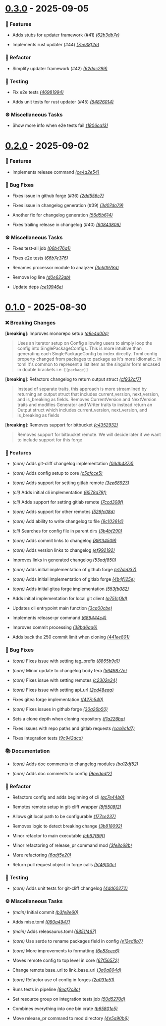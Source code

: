 # [0.3.0](https://github.com/robgonnella/releasaurus/releases/tag/v0.3.0) - 2025-09-05

### 🚀 Features

- Adds stubs for updater framework (#41) [_(62b3db7e)_](https://github.com/robgonnella/releasaurus/commit/62b3db7ea8c07ccb8401255720f55f7285644028)

- Implements rust updater (#44) [_(7ee38f2a)_](https://github.com/robgonnella/releasaurus/commit/7ee38f2a57d1578f9774217af3509ae35bdfe72e)


### 🚜 Refactor

- Simplify updater framework (#42) [_(62dac299)_](https://github.com/robgonnella/releasaurus/commit/62dac2992e5bfaea241327566c97298f434c9943)


### 🧪 Testing

- Fix e2e tests [_(46981994)_](https://github.com/robgonnella/releasaurus/commit/4698199402f0532c711c9ddd4fc36f414ecb7e6d)

- Adds unit tests for rust updater (#45) [_(64876014)_](https://github.com/robgonnella/releasaurus/commit/6487601416f25fd8e2448c69668bd5f425ecb746)


### ⚙️ Miscellaneous Tasks

- Show more info when e2e tests fail [_(1806ca13)_](https://github.com/robgonnella/releasaurus/commit/1806ca135ab3a1a51e135bf64753b41be54b3288)

# [0.2.0](https://github.com/robgonnella/releasaurus/releases/tag/v0.2.0) - 2025-09-02

### 🚀 Features

- Implements release command [_(ce4a2e54)_](https://github.com/robgonnella/releasaurus/commit/ce4a2e545a2a773aa72d8cc1c80ca25d172b88e2)


### 🐛 Bug Fixes

- Fixes issue in github forge (#36) [_(2dd556c7)_](https://github.com/robgonnella/releasaurus/commit/2dd556c7fdff8c61dc7fc7d08daef57f7e382aab)

- Fixes issue in changelog generation (#39) [_(3d07da79)_](https://github.com/robgonnella/releasaurus/commit/3d07da79678e29c2b5efe3587d93e9d22765cf30)

- Another fix for changelog generation [_(56d5b614)_](https://github.com/robgonnella/releasaurus/commit/56d5b614c7410e5e45df6d8b8e1a6ed39b835245)

- Fixes trailing release in changelog (#40) [_(60843806)_](https://github.com/robgonnella/releasaurus/commit/60843806388672c04817f44b05393da1a5bba7f0)


### ⚙️ Miscellaneous Tasks

- Fixes test-all job [_(06b476a1)_](https://github.com/robgonnella/releasaurus/commit/06b476a1b08e848a73233904ef9059d527889130)

- Fixes e2e tests [_(66b7e376)_](https://github.com/robgonnella/releasaurus/commit/66b7e3766fb2f6fd664797a66b4142c95d3ddd70)

- Renames processor module to analyzer [_(3eb0978d)_](https://github.com/robgonnella/releasaurus/commit/3eb0978dc6957220f1dc26527262ade44ae2239d)

- Remove log line [_(d0e623ab)_](https://github.com/robgonnella/releasaurus/commit/d0e623ab1c368322c7ae4e0e8e89dc83ef1ccb75)

- Update deps [_(ce19946e)_](https://github.com/robgonnella/releasaurus/commit/ce19946e21a4c13489b642f7437c1cf8fc08f839)

# [0.1.0](https://github.com/robgonnella/releasaurus/releases/tag/v0.1.0) - 2025-08-30

### ❌ Breaking Changes

[**breaking**]: Improves monorepo setup [_(a9e4a00c)_](https://github.com/robgonnella/releasaurus/commit/a9e4a00c8f5dd52e74e78240aa7dc538834a8027)
> Uses an iterator setup on Config allowing users to simply loop the
config into SinglePackageConfigs. This is more intuitive than generating
each SinglePackageConfig by index directly.
> Toml config property changed from packages to package
as it's more idiomatic. In toml it's common to represent a list item as
the singular form encased in double brackets i.e. `[[package]]`

[**breaking**]: Refactors changelog to return output struct [_(cf932cf7)_](https://github.com/robgonnella/releasaurus/commit/cf932cf74eb63557924cc8d4f7e807a1d2ff52cf)
> Instead of separate traits, this approach is more streamlined by
returning an output struct that includes current_version, next_version,
and is_breaking as fields.
> Removes CurrentVersion and NextVersion traits and
modifies Generator and Writer traits to instead return an Output struct
which includes current_version, next_version, and is_breaking as fields

[**breaking**]: Removes support for bitbucket [_(c4352932)_](https://github.com/robgonnella/releasaurus/commit/c43529320250da2e2a08152965818a581d4726d2)
> Removes support for bitbucket remote. We will decide
later if we want to include support for this forge


### 🚀 Features

- _(core)_ Adds git-cliff changelog implementation [_(03db4373)_](https://github.com/robgonnella/releasaurus/commit/03db43738f63122230cb24a9cadfcb083c61d9c9)

- _(core)_ Adds config setup to core [_(c5afcce5)_](https://github.com/robgonnella/releasaurus/commit/c5afcce5ea08b7ec85f3c476b1bb3da3a8899b6f)

- _(core)_ Adds support for setting gitlab remote [_(3ee68923)_](https://github.com/robgonnella/releasaurus/commit/3ee689235aa6cdb9566f04589178f97ec0ec0b66)

- _(cli)_ Adds initial cli implementation [_(6578d79f)_](https://github.com/robgonnella/releasaurus/commit/6578d79fbe8af7b48e101e4a4e5183c6c95ec8f6)

- _(cli)_ Adds support for setting gitlab remote [_(7ccd308f)_](https://github.com/robgonnella/releasaurus/commit/7ccd308fcdb3fa85c1b08de3a6023f767eaf8607)

- _(core)_ Adds support for other remotes [_(526fc08d)_](https://github.com/robgonnella/releasaurus/commit/526fc08d5f1c10a9fe8be0e884bc39d7551a713d)

- _(core)_ Add ability to write changelog to file [_(9c103614)_](https://github.com/robgonnella/releasaurus/commit/9c103614e36fe52b8f08d4dd21ad48b9f3e77b7c)

- _(cli)_ Searches for config file in parent dirs [_(3b4bf290)_](https://github.com/robgonnella/releasaurus/commit/3b4bf290f553c4ea1a3f8e6af11239e60e1b486b)

- _(core)_ Adds commit links to changelog [_(89134509)_](https://github.com/robgonnella/releasaurus/commit/891345091630605d6cfee3b7e648b521ae4c69d3)

- _(core)_ Adds version links to changelog [_(ef992192)_](https://github.com/robgonnella/releasaurus/commit/ef9921928d9bfa00cc09a505067e36e2450f55df)

- Improves links in generated changelog [_(53adf850)_](https://github.com/robgonnella/releasaurus/commit/53adf850a981a998bc200bcc985b363faf012e9d)

- _(core)_ Adds initial implementation of github forge [_(e17de037)_](https://github.com/robgonnella/releasaurus/commit/e17de03764edb05f585ee9a60ac4e4015ff0b15a)

- _(core)_ Adds initial implementation of gitlab forge [_(4b4f125e)_](https://github.com/robgonnella/releasaurus/commit/4b4f125ed17cfed558325122d63c4e1943dad4bc)

- _(core)_ Adds initial gitea forge implementation [_(553fb082)_](https://github.com/robgonnella/releasaurus/commit/553fb082b8b7e7a319480bb8f07d87de20b0ca6f)

- Adds initial implementation for local git client [_(a751cf8d)_](https://github.com/robgonnella/releasaurus/commit/a751cf8dcd6f2abe3f2c6c2a727a75b67abfd9fd)

- Updates cli entrypoint main function [_(3ca00cbe)_](https://github.com/robgonnella/releasaurus/commit/3ca00cbe2ed19967558847f36764a0b07eba837f)

- Implements release-pr command [_(689444c4)_](https://github.com/robgonnella/releasaurus/commit/689444c4fdbd01ce4135571a8dbbc8e1d93a3e38)

- Improves commit processing [_(38bd6aa6)_](https://github.com/robgonnella/releasaurus/commit/38bd6aa61045ef7cff3f6cd15c8c436bb14c14f2)

- Adds back the 250 commit limit when cloning [_(441ee801)_](https://github.com/robgonnella/releasaurus/commit/441ee80145cf7583160697b061443b114c2d5915)


### 🐛 Bug Fixes

- _(core)_ Fixes issue with setting tag_prefix [_(8865b9d1)_](https://github.com/robgonnella/releasaurus/commit/8865b9d1ed465b045d858effd5b7a039cacbed74)

- _(core)_ Minor update to changelog body tera [_(5649877e)_](https://github.com/robgonnella/releasaurus/commit/5649877ea6fca6973d051eca7c3d2051d578cf42)

- _(core)_ Fixes issue with setting remotes [_(c2302e34)_](https://github.com/robgonnella/releasaurus/commit/c2302e34dea975ecd8b7df57a1a0be9c0ba23ebb)

- _(core)_ Fixes issue with setting api_url [_(2cd48eaa)_](https://github.com/robgonnella/releasaurus/commit/2cd48eaa2dc2d0f294fb98e51fb699f0f7d4b7b7)

- Fixes gitea forge implementation [_(f427c540)_](https://github.com/robgonnella/releasaurus/commit/f427c540250cc9bffee133de0c2c506f1057b75c)

- _(core)_ Fixes issues in github forge [_(30a26b50)_](https://github.com/robgonnella/releasaurus/commit/30a26b501e274b98a6028bc87a43e7005aed8ba4)

- Sets a clone depth when cloning repository [_(f1a226ba)_](https://github.com/robgonnella/releasaurus/commit/f1a226ba255a7d61cab7cb82ea08f00e18587c97)

- Fixes issues with repo paths and gitlab requests [_(cac6c1d7)_](https://github.com/robgonnella/releasaurus/commit/cac6c1d79eabc8b2071cee72761c12b2263f9ce8)

- Fixes integration tests [_(9c942dcd)_](https://github.com/robgonnella/releasaurus/commit/9c942dcd960d4e4144aa914f7167aeb299c6270b)


### 📚 Documentation

- _(core)_ Adds doc comments to changelog modules [_(ba12df52)_](https://github.com/robgonnella/releasaurus/commit/ba12df529b7a99643775e1e270a7c9dafa05b442)

- _(core)_ Adds doc comments to config [_(9aedadf2)_](https://github.com/robgonnella/releasaurus/commit/9aedadf272efa47421f1f30c42097df6003929e9)


### 🚜 Refactor

- Refactors config and adds beginning of cli [_(ac7e44b0)_](https://github.com/robgonnella/releasaurus/commit/ac7e44b011ffbdb135efb9e8a18338918d3b8fad)

- Remotes remote setup in git-cliff wrapper [_(8f5508f2)_](https://github.com/robgonnella/releasaurus/commit/8f5508f2beb5c2821ea7a0af2c547bf754338b87)

- Allows git local path to be configurable [_(177ce237)_](https://github.com/robgonnella/releasaurus/commit/177ce23701ae0ed5fb8027fdb0d6be21059888a2)

- Removes logic to detect breaking change [_(3b818092)_](https://github.com/robgonnella/releasaurus/commit/3b818092c5383077142a626e2e38342979dcc76a)

- Minor refactor to main executable [_(cb62f69f)_](https://github.com/robgonnella/releasaurus/commit/cb62f69f27ecb5413fa92429d5eb0826e310a537)

- Minor refactoring of release_pr command mod [_(3fe8c68b)_](https://github.com/robgonnella/releasaurus/commit/3fe8c68b59cdb12f84a85b5551a71db29cc552d3)

- More refactoring [_(6adf5e20)_](https://github.com/robgonnella/releasaurus/commit/6adf5e20364c74cc6a0b3899751f7eeb08178324)

- Return pull request object in forge calls [_(5f46f00c)_](https://github.com/robgonnella/releasaurus/commit/5f46f00c78a814fe45969ccaad29a14780824f89)


### 🧪 Testing

- _(core)_ Adds unit tests for git-cliff changelog [_(4dd60272)_](https://github.com/robgonnella/releasaurus/commit/4dd60272d6e453382017c8beb1e87e50db04ce45)


### ⚙️ Miscellaneous Tasks

- _(main)_ Initial commit [_(b3fe8e60)_](https://github.com/robgonnella/releasaurus/commit/b3fe8e60e1be6359624e082e1bd9e525b767ebb8)

- Adds mise.toml [_(090a4947)_](https://github.com/robgonnella/releasaurus/commit/090a4947728d44eae40a54475fd980c79b4795a1)

- _(main)_ Adds releasaurus.toml [_(6851f467)_](https://github.com/robgonnella/releasaurus/commit/6851f46748721e980d79f8948216915c266da9b4)

- _(core)_ Use serde to rename packages field in config [_(e12ed8b7)_](https://github.com/robgonnella/releasaurus/commit/e12ed8b7dee79acfa0820e6b359dac20d1cdce73)

- _(core)_ More improvements to formatting [_(6e83cec6)_](https://github.com/robgonnella/releasaurus/commit/6e83cec661cdc3ec217b32ce9551c442c27e9fa3)

- Moves remote config to top level in core [_(67f56572)_](https://github.com/robgonnella/releasaurus/commit/67f56572739059c91b7d6960d7499b1127313ba6)

- Change remote base_url to link_base_url [_(3a0a804d)_](https://github.com/robgonnella/releasaurus/commit/3a0a804d14e9c2c1aa8a92134b996b4e6880b31a)

- _(core)_ Refactor use of config in forges [_(2a031e51)_](https://github.com/robgonnella/releasaurus/commit/2a031e511087b680d7379d7d5c2fb6658a552f10)

- Runs tests in pipeline [_(8eaf2c8c)_](https://github.com/robgonnella/releasaurus/commit/8eaf2c8cbc89f6257c76e793754abbdc1c5d2c9e)

- Set resource group on integration tests job [_(50d5270d)_](https://github.com/robgonnella/releasaurus/commit/50d5270d8765206e12687bc93813bd049f18955a)

- Combines everything into one bin crate [_(b65801e5)_](https://github.com/robgonnella/releasaurus/commit/b65801e51ee3dd8b2de45e406f21efdc81fe053b)

- Move release_pr command to mod directory [_(4e5a90b6)_](https://github.com/robgonnella/releasaurus/commit/4e5a90b6f2f91e97b1dc06648fef4f59b4909bff)


